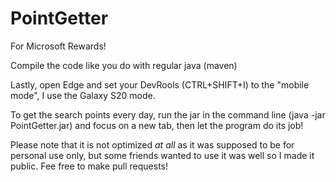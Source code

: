 # PointGetter

For Microsoft Rewards!

Compile the code like you do with regular java (maven)

Lastly, open Edge and set your DevRools (CTRL+SHIFT+I) to the "mobile mode", I use the Galaxy S20 mode.

To get the search points every day, run the jar in the command line (java -jar PointGetter.jar) and focus on a new tab, then let the program do its job!

Please note that it is not optimized *at all* as it was supposed to be for personal use only, but some friends wanted to use it was well so I made it public. Fee free to make pull requests!
